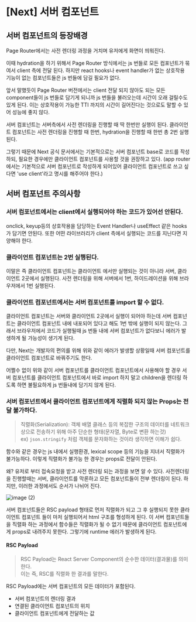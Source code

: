# [Next] 서버 컴포넌트

## 서버 컴포넌트의 등장배경
Page Router에서는 사전 렌더링 과정을 거치며 유저에게 화면이 띄워진다.

이때 hydration을 하기 위해서 Page Router 방식에서는 js 번들로 모든 컴포넌트가 묶여서 client 측에 전달 된다.
하지만 react hooks나 event handler가 없는 상호작용 기능이 없는 컴포넌트들은 js 번들에 담길 필요가 없다.

앞서 말했듯이 Page Router 버전에서는 client 전달 되지 않아도 되는 모든 component들이 js 번들로 담기게 되니까 js 번들을 불러오는데 시간이 오래 걸릴수도 있게 된다.
이는 상호작용이 가능한 TTI 까지의 시간이 길어진다는 것으로도 말할 수 있어 성능에 좋지 않다.

서버 컴포넌트는 서버측에서 사전 렌더링을 진행할 때 딱 한번만 실행이 된다.
클라이언트 컴포넌트는 사전 렌더링을 진행할 때 한번, hydration을 진행할 때 한번 총 2번 실행 된다.

그렇기 때문에 Next 공식 문서에서는 기본적으로는 서버 컴포넌트 base로 코드를 작성하되, 필요한 경우에만 클라이언트 컴포넌트를 사용할 것을 권장하고 있다.
(app router에서는 기본적으로 서버 컴포넌트로 작성하게 되어있어 클라이언트 컴포넌트로 쓰고 싶다면 'use client'라고 명시를 해주어야 한다.)


## 서버 컴포넌트 주의사항
### 서버 컴포넌트에서는 client에서 실행되어야 하는 코드가 있어선 안된다.
onclick, keyup등의 상호작용을 담당하는 Event Handler나 useEffect 같은 hooks가 담기면 안된다.
또한 어떤 라이브러리가 client 측에서 실행되는 코드를 지닌다면 지양해야 한다.

### 클라이언트 컴포넌트는 2번 실행된다.
이말은 즉 클라이언트 컴포넌트는 클라이언트 에서만 실행되는 것이 아니라 서버, 클라이언트 2곳에서 실행된다.
사전 렌더링을 위해 서버에서 1번, 하이드레이션을 위해 브라우저에서 1번 실행된다.

### 클라이언트 컴포넌트에서는 서버 컴포넌트를 import 할 수 없다.
클라이언트 컴포넌트는 서버와 클라이언트 2곳에서 실행이 되어야 하는데 서버 컴포넌트는 클라이언트 컴포넌트 내에 내포되어 있다고 해도 1번 밖에 실행이 되지 않는다.
그래서 브라우저에서 코드가 실행될때 js 번들 내에 서버 컴포넌트가 없다보니 에러가 발생하게 될 가능성이 생기게 된다.

다만, Next는 개발자의 편의를 위해 위와 같이 에러가 발생할 상황일때 서버 컴포넌트를 클라이언트 컴포넌트로 바꿔주기도 한다.

어쩔수 없이 위와 같이 서버 컴포넌트를 클라이언트 컴포넌트에서 사용해야 할 경우
서버 컴포넌트를 클라이언트 컴포넌트에서 바로 import 하지 말고 children을 렌더링 하도록 하면 불필요하게 js 번들내에 담기지 않게 된다.

### 서버 컴포넌트에서 클라이언트 컴포넌트에게 직렬화 되지 않는 Props는 전달 불가하다.
> 직렬화(Serialization): 객체 배열 클래스 등의 복잡한 구조의 데이터를 네트워크 상으로 전송하기 위해 아주 단순한 형태(문자열, Byte로 변환 하는것)  
ex) `json.stringify` 처럼 객체를 문자화하는 것이라 생각하면 이해가 쉽다.

함수와 같은 경우는 js 내에서 실행환경, lexical scope 등의 기능을 지녀서 직렬화가 불가능하다.
이렇게 직렬화가 불가능 한 경우는 props로 전달이 안된다.

왜? 유저로 부터 접속요청을 받고 사전 렌더링 되는 과정을 보면 알 수 있다.
사전렌더링을 진행할때는 서버, 클라이언트를 막론하고 모든 컴포넌트들이 전부 렌더링이 된다.
하지만, 이러한 과정에서도 순서가 나뉘어 진다.

![image (2)](https://github.com/user-attachments/assets/4cf84f53-c8d4-4b24-9cf5-73d0444f314b)

서버 컴포넌트들은 RSC payload 형태로 먼저 직렬화가 되고 그 후 실행되지 못한 클라이언트 컴포넌트 들이 마저 실행되어서 html 구조를 형성하게 된다.
이 서버 컴포넌트들을 직렬화 하는 과정에서 함수들은 직렬화가 될 수 없기 때문에 클라이언트 컴포넌트에게 props로 내려주지 못한다.
그렇기에 runtime 에러가 발생하게 된다.

#### RSC Payload
> RSC Payload는 React Server Component의 순수한 데이터(결과물)를 의미한다.  
> 이는 즉, RSC를 직렬화 한 결과를 말한다.

RSC Payload에는 서버 컴포넌트의 모든 데이터가 포함된다.
- 서버 컴포넌트의 렌더링 결과
- 연결된 클라이언트 컴포넌트의 위치
- 클라이언트 컴포넌트에게 전달하는 값
